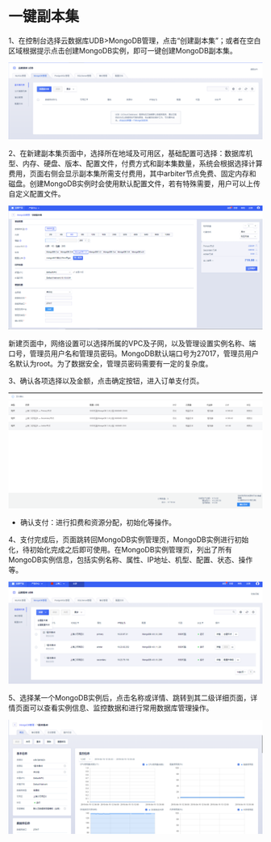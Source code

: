 # 一键副本集

1、在控制台选择云数据库UDB\>MongoDB管理，点击“创建副本集”；或者在空白区域根据提示点击创建MongoDB实例，即可一键创建MongoDB副本集。

![image](/images/fubenji1.png)

2、在新建副本集页面中，选择所在地域及可用区，基础配置可选择：数据库机型、内存、硬盘、版本、配置文件，付费方式和副本集数量，系统会根据选择计算费用，页面右侧会显示副本集所需支付费用，其中arbiter节点免费、固定内存和磁盘。创建MongoDB实例时会使用默认配置文件，若有特殊需要，用户可以上传自定义配置文件。

![image](/images/mongodbv405.png)

新建页面中，网络设置可以选择所属的VPC及子网，以及管理设置实例名称、端口号，管理员用户名和管理员密码。MongoDB默认端口号为27017，管理员用户名默认为root。为了数据安全，管理员密码需要有一定的复杂度。

3、确认各项选择以及金额，点击确定按钮，进入订单支付页。

![image](/images//mongodbv407.png)

  - 确认支付：进行扣费和资源分配，初始化等操作。

4、支付完成后，页面跳转回MongoDB实例管理页，MongoDB实例进行初始化，待初始化完成之后即可使用。在MongoDB实例管理页，列出了所有MongoDB实例信息，包括实例名称、属性、IP地址、机型、配置、状态、操作等。

![image](/images/mongodbv401.png)

5、选择某一个MongoDB实例后，点击名称或详情、跳转到其二级详细页面，详情页面可以查看实例信息、监控数据和进行常用数据库管理操作。

![image](/images/mongodbv404.png)
